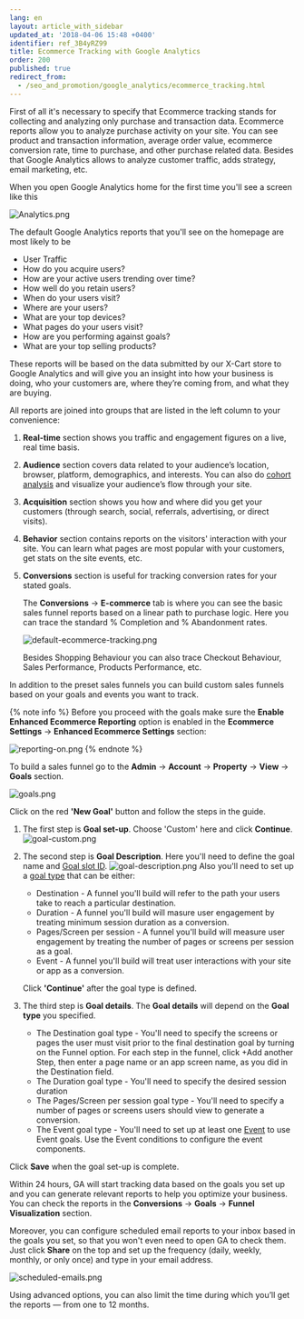 ```yaml
---
lang: en
layout: article_with_sidebar
updated_at: '2018-04-06 15:48 +0400'
identifier: ref_3B4yRZ99
title: Ecommerce Tracking with Google Analytics
order: 200
published: true
redirect_from:
  - /seo_and_promotion/google_analytics/ecommerce_tracking.html
---
```

First of all it's necessary to specify that Ecommerce tracking stands for collecting and analyzing only purchase and transaction data. Ecommerce reports allow you to analyze purchase activity on your site. You can see product and transaction information, average order value, ecommerce conversion rate, time to purchase, and other purchase related data. Besides that Google Analytics allows to analyze customer traffic, adds strategy, email marketing, etc.

When you open Google Analytics home for the first time you'll see a screen like this

![Analytics.png]({{site.baseurl}}/attachments/ref_3B4yRZ99/Analytics.png)

The default Google Analytics reports that you'll see on the homepage are most likely to be 
* User Traffic 
* How do you acquire users?
* How are your active users trending over time?
* How well do you retain users?
* When do your users visit?
* Where are your users?
* What are your top devices?
* What pages do your users visit?
* How are you performing against goals?
* What are your top selling products?

These reports will be based on the data submitted by our X-Cart store to Google Analytics and will give you an insight into how your business is doing, who your customers are, where they’re coming from, and what they are buying.

All reports are joined into groups that are listed in the left column to your convenience: 

1. **Real-time** section shows you traffic and engagement figures on a live, real time basis.
2. **Audience** section covers data related to your audience’s location, browser, platform, demographics, and interests. You can also do [cohort analysis](https://support.google.com/analytics/answer/6158745?hl=en "Ecommerce Tracking with Google Analytics") and visualize your audience’s flow through your site.
3. **Acquisition** section shows you how and where did you get your customers (through search, social, referrals, advertising, or direct visits).
4. **Behavior** section contains reports on the visitors' interaction with your site. You can learn what pages are most popular with your customers, get stats on the site events, etc.
5. **Conversions** section is useful for tracking conversion rates for your stated goals. 
  
   The **Conversions** -> **E-commerce** tab is where you can see the basic sales funnel reports based on a linear path to purchase logic. Here you can trace the standard % Completion and % Abandonment rates.
  
   ![default-ecommerce-tracking.png]({{site.baseurl}}/attachments/ref_3B4yRZ99/default-ecommerce-tracking.png)
   
   Besides Shopping Behaviour you can also trace Checkout Behaviour, Sales Performance, Products Performance, etc.

In addition to the preset sales funnels you can build custom sales funnels based on your goals and events you want to track.

{% note info %}
Before you proceed with the goals make sure the **Enable Enhanced Ecommerce Reporting** option is enabled in the **Ecommerce Settings** -> **Enhanced Ecommerce Settings** section:

![reporting-on.png]({{site.baseurl}}/attachments/ref_3B4yRZ99/reporting-on.png)
{% endnote %}


To build a sales funnel go to the **Admin** -> **Account** -> **Property** -> **View** -> **Goals** section.

![goals.png]({{site.baseurl}}/attachments/ref_3B4yRZ99/goals.png)

Click on the red **'New Goal'** button and follow the steps in the guide. 

1. The first step is **Goal set-up**. Choose 'Custom' here and click **Continue**.
  ![goal-custom.png]({{site.baseurl}}/attachments/ref_3B4yRZ99/goal-custom.png)

2. The second step is **Goal Description**.
   Here you'll need to define the goal name and [Goal slot ID](https://support.google.com/analytics/answer/1012040?hl=en&ref_topic=6150889#goal_sets "Ecommerce Tracking with Google Analytics").
   ![goal-description.png]({{site.baseurl}}/attachments/ref_3B4yRZ99/goal-description.png)
   Also you'll need to set up a [goal type](https://support.google.com/analytics/answer/1032415#goal_type "Ecommerce Tracking with Google Analytics") that can be either:
     * Destination - A funnel you'll build will refer to the path your users take to reach a particular destination. 
     * Duration - A funnel you'll build will masure user engagement by treating minimum session duration as a conversion.
     * Pages/Screen per session - A funnel you'll build will measure user engagement by treating the number of pages or screens per session as a goal. 
     * Event - A funnel you'll build will  treat user interactions with your site or app as a conversion. 
   
   Click **'Continue'** after the goal type is defined.  

3. The third step is **Goal details**.
   The **Goal details** will depend on the **Goal type** you specified. 
     * The Destination goal type - You'll need to specify the screens or pages the user must visit prior to the final destination goal by turning on the Funnel option. For each step in the funnel, click +Add another Step, then enter a page name or an app screen name, as you did in the Destination field.
     * The Duration goal type - You'll need to specify the desired session duration
     * The Pages/Screen per session goal type - You'll need to specify a number of pages or screens users should view to generate a conversion.
     * The Event goal type - You'll need to set up at least one [Event](https://support.google.com/analytics/answer/1033068?hl=en-GB&utm_id=ad "Ecommerce Tracking with Google Analytics") to use Event goals. Use the Event conditions to configure the event components.
     

Click **Save** when the goal set-up is complete. 

Within 24 hours, GA will start tracking data based on the goals you set up and you can generate relevant reports to help you optimize your business. You can check the reports in the **Conversions** -> **Goals** -> **Funnel Visualization** section.

Moreover, you can configure scheduled email reports to your inbox based in the goals you set, so that you won't even need to open GA to check them. Just click **Share** on the top and set up the frequency (daily, weekly, monthly, or only once) and type in your email address.

  ![scheduled-emails.png]({{site.baseurl}}/attachments/ref_3B4yRZ99/scheduled-emails.png)

Using advanced options, you can also limit the time during which you’ll get the reports — from one to 12 months.
